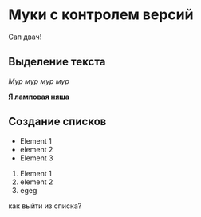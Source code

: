 # Муки с контролем версий
Сап двач!

## Выделение текста
*Мур мур мур мур*

**Я ламповая няша**

## Создание списков
* Element 1
* element 2
* Element 3

1. Element 1
2. element 2
3. egeg

как выйти из списка?